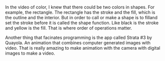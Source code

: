 In the video of color, I knew that there could be two colors in shapes. For example, the rectangle. The rectangle has
the stroke and the fill, which is the outline and the interior. But in order to call or make a shape is to filland set the stroke
before it is called the shape function. Like black is the stroke and yellow is the fill. That is where order of operations matter.

Another thing that facinates programming is the app called Strata #3 by Quayola. An animation
that combines computer generated images with video. That is really amazing to make animation with the camera with digital images to make a video.
